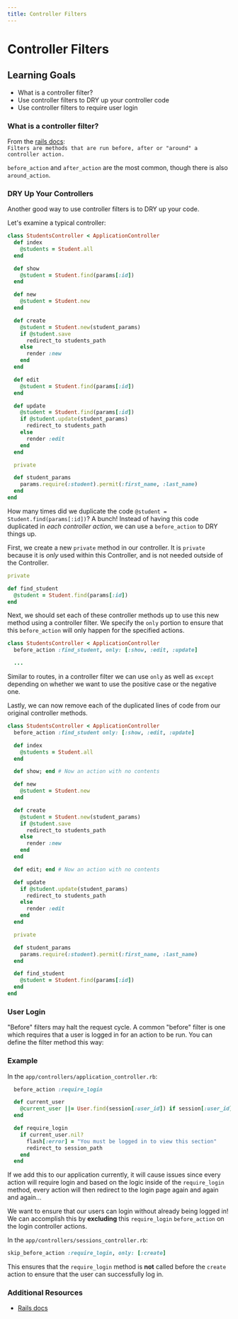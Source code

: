 ```yaml
---
title: Controller Filters
---
```


# Controller Filters

## Learning Goals
- What is a controller filter?
- Use controller filters to DRY up your controller code
- Use controller filters to require user login

### What is a controller filter?
From the [rails docs](http://guides.rubyonrails.org/action_controller_overview.html#filters):  
  `Filters are methods that are run before, after or "around" a controller action.`

`before_action` and `after_action` are the most common, though there is also `around_action`.

### DRY Up Your Controllers
Another good way to use controller filters is to DRY up your code.

Let's examine a typical controller:
```ruby
class StudentsController < ApplicationController
  def index
    @students = Student.all
  end

  def show
    @student = Student.find(params[:id])
  end

  def new
    @student = Student.new
  end

  def create
    @student = Student.new(student_params)
    if @student.save
      redirect_to students_path
    else
      render :new
    end
  end

  def edit
    @student = Student.find(params[:id])
  end

  def update
    @student = Student.find(params[:id])
    if @student.update(student_params)
      redirect_to students_path
    else
      render :edit
    end
  end

  private

  def student_params
    params.require(:student).permit(:first_name, :last_name)
  end
end
```

How many times did we duplicate the code `@student = Student.find(params[:id])`? A bunch! Instead of having this code duplicated in _each controller action_, we can use a `before_action` to DRY things up.

First, we create a new `private` method in our controller. It is  `private` because it is _only_ used within this Controller, and is not needed outside of the Controller.
```ruby
private

def find_student
  @student = Student.find(params[:id])
end
```

Next, we should set each of these controller methods up to use this new method using a controller filter. We specify the `only` portion to ensure that this `before_action` will only happen for the specified actions.
```ruby
class StudentsController < ApplicationController
  before_action :find_student, only: [:show, :edit, :update]

  ...
```

Similar to routes, in a controller filter we can use `only` as well as `except` depending on whether we want to use the positive case or the negative one.

Lastly, we can now remove each of the duplicated lines of code from our original controller methods.
```ruby
class StudentsController < ApplicationController
  before_action :find_student only: [:show, :edit, :update]

  def index
    @students = Student.all
  end

  def show; end # Now an action with no contents

  def new
    @student = Student.new
  end

  def create
    @student = Student.new(student_params)
    if @student.save
      redirect_to students_path
    else
      render :new
    end
  end

  def edit; end # Now an action with no contents

  def update
    if @student.update(student_params)
      redirect_to students_path
    else
      render :edit
    end
  end

  private

  def student_params
    params.require(:student).permit(:first_name, :last_name)
  end

  def find_student
    @student = Student.find(params[:id])
  end
end
```

### User Login
"Before" filters may halt the request cycle. A common "before" filter is one which requires that a user is logged in for an action to be run. You can define the filter method this way:

### Example
In the `app/controllers/application_controller.rb`:
```ruby
  before_action :require_login

  def current_user
    @current_user ||= User.find(session[:user_id]) if session[:user_id]
  end

  def require_login
    if current_user.nil?
      flash[:error] = "You must be logged in to view this section"
      redirect_to session_path
    end
  end
```

If we add this to our application currently, it will cause issues since every action will require login and based on the logic inside of the `require_login` method, every action will then redirect to the login page again and again and again...

We want to ensure that our users can login without already being logged in! We can accomplish this by **excluding** this `require_login` `before_action` on the login controller actions.

In the `app/controllers/sessions_controller.rb`:
```ruby
skip_before_action :require_login, only: [:create]
```

This ensures that the `require_login` method is **not** called before the `create` action to ensure that the user can successfully log in.

### Additional Resources
- [Rails docs](http://guides.rubyonrails.org/action_controller_overview.html#filters)
